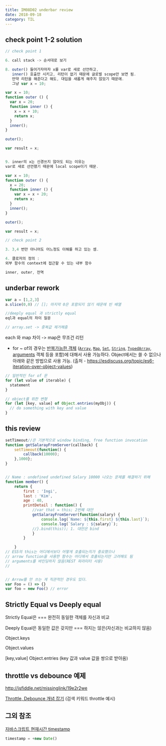```yaml
---
title: IM08D02 underbar review
date: 2018-09-18
category: TIL
---
```


## check point 1-2 solution

```javascript
// check point 1

6. call stack -> 순서대로 보기

8. outer() 들어가자마자 x를 var로 새로 선언하고,
   inner() 호출만 시키고, 리턴이 없기 때문에 글로벌 scope만 보면 됨.
   만약 리턴을 해준다고 해도, 대입을 새롭게 해주지 않았기 때문에.
   그냥 var x = 10;

var x = 10;
function outer () {
  var x = 20;
  function inner () {
    x = x + 10;
    return x;
  }
  inner();
}

outer();

var result = x;


9. inner의 x는 신경쓰지 않아도 되는 이유는
var로 새로 선언했기 때문에 local scope이기 때문.

var x = 10;
function outer () {
  x = 20;
  function inner () {
    var x = x + 20;
    return x;
  }
  inner();
}

outer();

var result = x;

// check point 2

3. 3,4 번만 아니어도 어느정도 이해를 하고 있는 셈.

4. 클로저의 정의 :
외부 함수의 context에 접근할 수 있는 내부 함수

inner, outer, 전역


```

## underbar rework

```javascript
var a = [1,2,3]
a.slice(0,0) // []; 마지막 0은 포함되지 않기 때문에 빈 배열

//deeply equal 과 strictly equal
eql과 equal의 차이 질문

// array.set -> 중복값 제거해줌

```

each 와 map 차이 -> map은 무조건 리턴

- for ~ of의 경우는 [반복가능한 객체](https://developer.mozilla.org/ko/docs/Web/JavaScript/Reference/Iteration_protocols#iterable) ([`Array`](https://developer.mozilla.org/ko/docs/Web/JavaScript/Reference/Global_Objects/Array), [`Map`](https://developer.mozilla.org/ko/docs/Web/JavaScript/Reference/Global_Objects/Map), [`Set`](https://developer.mozilla.org/ko/docs/Web/JavaScript/Reference/Global_Objects/Set), [`String`](https://developer.mozilla.org/ko/docs/Web/JavaScript/Reference/Global_Objects/String), [`TypedArray`](https://developer.mozilla.org/ko/docs/Web/JavaScript/Reference/Global_Objects/TypedArray), [arguments](https://developer.mozilla.org/ko/docs/Web/JavaScript/Reference/Functions/arguments) 객체 등을 포함)에 대해서 사용 가능하다. Object에서는 쓸 수 없으나 아래와 같은 방법으로 사용 가능. (출처 - https://esdiscuss.org/topic/es6-iteration-over-object-values)

```javascript
// 일반적인 for of 문
for (let value of iterable) {
  statement
}

// object를 위한 변형
for (let [key, value] of Object.entries(myObj)) {
  // do something with key and value
}
```

## this review

```javascript
setTimeout//은 기본적으로 window binding, free function invocation
function getSalarayFromServer(callback) {
    setTimeout(function() {
        callback(10000);
    },1000};
}


// Name : undefined undefined Salary 10000 나오는 문제를 해결하기 위해
function member() {
    return {
        first : 'Ingi',
        last : 'Kim',
        age : 40,
        printDetail : function() {
            //var that = this; 2번째 대안
            getSalarayFromServer(function(salary) {
                console.log(`Name: ${this.first} ${this.last}`);
                console.log(`Salary : ${salary}`);
            //}.bind(this)); 1. 대안은 bind
        	}
        }

    }
// ES5의 this는 어디에서보다 어떻게 호출되는지가 중요했으나
// arrow function을 사용한 함수는 어디에서 호출되는지만 고려해도 됨
// arguments를 바인딩하지 않음(REST 파라미터 사용)
//



```

```javascript
// Arrow를 안 쓰는 게 직관적인 경우도 있다.
var Foo = () => {}
var foo = new Foo() // error
```

## Strictly Equal vs Deeply equal

Strictly Equal은 === 완전히 동일한 객체를 자신과 비교

Deeply Equal은 동일한 값은 갖지만 === 하지는 않은(자신과는 비교하지 않음)

Object.keys

Object.values

[key,value] Object.entries (key 값과 value 값을 쌍으로 받아옴)

## throttle vs debounce 예제

http://jsfiddle.net/missinglink/19e2r2we

[Throttle, Debounce 개념 잡기](https://medium.com/@progjh/throttle-debounce-%EA%B0%9C%EB%85%90-%EC%9E%A1%EA%B8%B0-19cea2e85a9f) (검색 키워드 throttle 예시)

## 그외 참조

[자바스크립트 현재시간 timestamp](https://webisfree.com/2017-10-18/%EC%9E%90%EB%B0%94%EC%8A%A4%ED%81%AC%EB%A6%BD%ED%8A%B8-%ED%98%84%EC%9E%AC-%EC%8B%9C%EA%B0%84-timestamp-%EC%96%BB%EB%8A%94-%EB%B0%A9%EB%B2%95)

```javascript
timestamp = +new Date()
```
